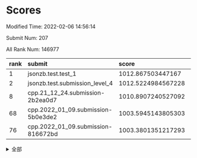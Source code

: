 # Scores

Modified Time: 2022-02-06 14:56:14

Submit Num: 207

All Rank Num: 146977

| rank |               submit               |       score        |       sigma        | pk_num |
| :--- | :--------------------------------- | :----------------- | :----------------- | :----- |
| 1    | jsonzb.test.test_1                 | 1012.867503447167  | 0.8060985852473289 | 2847   |
| 2    | jsonzb.test.submission_level_4     | 1012.5224984567228 | 0.7895340378439234 | 2845   |
| 8    | cpp.21_12_24.submission-2b2ea0d7   | 1010.8907240527092 | 0.754386451150923  | 2845   |
| 68   | cpp.2022_01_09.submission-5b0e3de2 | 1003.5945143805303 | 0.7158963153501983 | 2838   |
| 76   | cpp.2022_01_09.submission-816672bd | 1003.3801351217293 | 0.7006847342340274 | 2842   |


<details>
<summary>全部</summary>

| rank |                 submit                 |       score        |       sigma        | pk_num |
| :--- | :------------------------------------- | :----------------- | :----------------- | :----- |
| 1    | jsonzb.test.test_1                     | 1012.867503447167  | 0.8060985852473289 | 2847   |
| 2    | jsonzb.test.submission_level_4         | 1012.5224984567228 | 0.7895340378439234 | 2845   |
| 3    | gobigger.level_3.submission_level_3_8  | 1011.7148677466628 | 0.77627919554897   | 2836   |
| 4    | gobigger.level_3.submission_level_3_13 | 1011.3461849164438 | 0.7798742619314419 | 2839   |
| 5    | gobigger.level_3.submission_level_3_35 | 1011.2112711764165 | 0.7572283997466377 | 2840   |
| 6    | gobigger.level_3.submission_level_3_2  | 1011.049526547188  | 0.7464829718132072 | 2842   |
| 7    | gobigger.level_3.submission_level_3_6  | 1011.0459037010547 | 0.7646951631660517 | 2839   |
| 8    | cpp.21_12_24.submission-2b2ea0d7       | 1010.8907240527092 | 0.754386451150923  | 2845   |
| 9    | gobigger.level_3.submission_level_3_5  | 1010.682149987268  | 0.7847462120358022 | 2842   |
| 10   | gobigger.level_3.submission_level_3_25 | 1010.6348210324668 | 0.764083968019124  | 2844   |
| 11   | gobigger.level_3.submission_level_3_49 | 1010.5968885462823 | 0.7651990417302547 | 2837   |
| 12   | gobigger.level_3.submission_level_3_45 | 1010.5632758807687 | 0.7718296896257645 | 2834   |
| 13   | gobigger.level_3.submission_level_3_46 | 1010.521510834426  | 0.7795275782906508 | 2841   |
| 14   | gobigger.level_3.submission_level_3_19 | 1010.4606098397928 | 0.7656685255792329 | 2840   |
| 15   | gobigger.level_3.submission_level_3_40 | 1010.4547231969364 | 0.7764350455045015 | 2841   |
| 16   | gobigger.level_3.submission_level_3_30 | 1010.4155695519759 | 0.7754336572592561 | 2846   |
| 17   | gobigger.level_3.submission_level_3_38 | 1010.3918657735777 | 0.7590204515009586 | 2838   |
| 18   | gobigger.level_3.submission_level_3_43 | 1010.321351567354  | 0.7647476051895346 | 2841   |
| 19   | gobigger.level_3.submission_level_3_36 | 1010.3023261770121 | 0.788405368744743  | 2844   |
| 20   | gobigger.level_3.submission_level_3_37 | 1010.224832325233  | 0.7645010474486393 | 2846   |
| 21   | gobigger.level_3.submission_level_3_44 | 1010.2196790270743 | 0.7502120817832171 | 2841   |
| 22   | gobigger.level_3.submission_level_3_27 | 1010.0990361775857 | 0.7519149620223486 | 2842   |
| 23   | gobigger.level_3.submission_level_3_12 | 1010.0003663810824 | 0.7541029295834439 | 2835   |
| 24   | gobigger.level_3.submission_level_3_33 | 1009.9279571966553 | 0.7503362755830199 | 2839   |
| 25   | gobigger.level_3.submission_level_3_22 | 1009.9055377213522 | 0.7397621856839964 | 2838   |
| 26   | gobigger.level_3.submission_level_3_3  | 1009.8971431290682 | 0.7483440389013738 | 2837   |
| 27   | gobigger.level_3.submission_level_3_7  | 1009.8689839848166 | 0.7684392605274827 | 2846   |
| 28   | gobigger.level_3.submission_level_3_29 | 1009.8448859557918 | 0.7770883462422637 | 2837   |
| 29   | gobigger.level_3.submission_level_3_42 | 1009.8439595251093 | 0.77018902215258   | 2835   |
| 30   | gobigger.level_3.submission_level_3_48 | 1009.8268137782054 | 0.7761865719046402 | 2841   |
| 31   | gobigger.level_3.submission_level_3_17 | 1009.8225253395873 | 0.76327685634523   | 2837   |
| 32   | gobigger.level_3.submission_level_3_1  | 1009.700550763826  | 0.743183961026487  | 2833   |
| 33   | gobigger.level_3.submission_level_3_32 | 1009.6999337355364 | 0.7673642761299787 | 2837   |
| 34   | gobigger.level_3.submission_level_3_11 | 1009.680314030767  | 0.7559484397557059 | 2836   |
| 35   | gobigger.level_3.submission_level_3_28 | 1009.6100519519891 | 0.7654916658283991 | 2839   |
| 36   | gobigger.level_3.submission_level_3_31 | 1009.5788615400529 | 0.7590832253722045 | 2839   |
| 37   | gobigger.level_3.submission_level_3_23 | 1009.5669097497649 | 0.755569353431807  | 2840   |
| 38   | gobigger.level_3.submission_level_3_47 | 1009.550379187555  | 0.7637738900491786 | 2838   |
| 39   | gobigger.level_3.submission_level_3_21 | 1009.4521626555044 | 0.7592454614577613 | 2842   |
| 40   | gobigger.level_3.submission_level_3_4  | 1009.4302911041857 | 0.7254431918080988 | 2841   |
| 41   | gobigger.level_3.submission_level_3_9  | 1009.3533862974413 | 0.7408396643995668 | 2838   |
| 42   | gobigger.level_3.submission_level_3_41 | 1009.3172742241824 | 0.7441837937505063 | 2840   |
| 43   | gobigger.level_3.submission_level_3_15 | 1009.3127059165498 | 0.7460685477871678 | 2835   |
| 44   | gobigger.level_3.submission_level_3_0  | 1009.2574432908846 | 0.7592442418023662 | 2839   |
| 45   | gobigger.level_3.submission_level_3_39 | 1009.2252423235728 | 0.7425900814661843 | 2836   |
| 46   | gobigger.level_3.submission_level_3_16 | 1009.1925150989392 | 0.753053823237828  | 2838   |
| 47   | gobigger.level_3.submission_level_3_34 | 1009.1335193232205 | 0.7475717322936393 | 2841   |
| 48   | gobigger.level_3.submission_level_3_24 | 1008.9663046054292 | 0.7628300070351659 | 2841   |
| 49   | gobigger.level_3.submission_level_3_10 | 1008.948875205799  | 0.7400230826324978 | 2842   |
| 50   | gobigger.level_3.submission_level_3_14 | 1008.9417119686304 | 0.7623382490917352 | 2838   |
| 51   | gobigger.level_3.submission_level_3_18 | 1008.7452607957201 | 0.7436057441933878 | 2843   |
| 52   | gobigger.level_3.submission_level_3_26 | 1008.0987846726879 | 0.7300478026803237 | 2837   |
| 53   | gobigger.level_3.submission_level_3_20 | 1008.0597121940626 | 0.7545974226610355 | 2839   |
| 54   | gobigger.level_1.submission_level_1_11 | 1005.7251451185235 | 0.726678842599664  | 2838   |
| 55   | gobigger.level_1.submission_level_1_22 | 1004.6161093477438 | 0.7372051131276839 | 2838   |
| 56   | gobigger.level_1.submission_level_1_43 | 1004.4917764935888 | 0.7209199634462607 | 2840   |
| 57   | gobigger.level_1.submission_level_1_34 | 1004.2076248198126 | 0.719829927854479  | 2836   |
| 58   | gobigger.level_1.submission_level_1_3  | 1004.118552201562  | 0.7252086757884176 | 2838   |
| 59   | gobigger.level_1.submission_level_1_6  | 1004.0991534267854 | 0.7263268150996851 | 2840   |
| 60   | gobigger.level_1.submission_level_1_29 | 1003.9234856907858 | 0.718715181662747  | 2842   |
| 61   | gobigger.level_1.submission_level_1_5  | 1003.913039022827  | 0.7222910659012745 | 2842   |
| 62   | gobigger.level_1.submission_level_1_33 | 1003.9103246213391 | 0.7261603301320468 | 2840   |
| 63   | gobigger.level_1.submission_level_1_41 | 1003.8959664543542 | 0.7259840757844971 | 2839   |
| 64   | gobigger.level_1.submission_level_1_21 | 1003.7707771708241 | 0.717109862619275  | 2845   |
| 65   | gobigger.level_1.submission_level_1_9  | 1003.7186314373718 | 0.7040159474208919 | 2839   |
| 66   | gobigger.level_1.submission_level_1_15 | 1003.7141991584994 | 0.7171749364925524 | 2839   |
| 67   | gobigger.level_1.submission_level_1_14 | 1003.7043812254568 | 0.7150888541643746 | 2836   |
| 68   | cpp.2022_01_09.submission-5b0e3de2     | 1003.5945143805303 | 0.7158963153501983 | 2838   |
| 69   | gobigger.level_1.submission_level_1_38 | 1003.5762720453466 | 0.7160940026513039 | 2836   |
| 70   | gobigger.level_1.submission_level_1_31 | 1003.532614684627  | 0.7225090137872544 | 2840   |
| 71   | gobigger.level_1.submission_level_1_28 | 1003.4824228717192 | 0.7142766270155341 | 2846   |
| 72   | gobigger.level_1.submission_level_1_42 | 1003.4678251729629 | 0.7080408706883651 | 2837   |
| 73   | gobigger.level_1.submission_level_1_23 | 1003.4632804083246 | 0.7072671664342521 | 2838   |
| 74   | gobigger.level_1.submission_level_1_1  | 1003.4273018497413 | 0.7234531024730632 | 2845   |
| 75   | gobigger.level_1.submission_level_1_46 | 1003.4074549527849 | 0.7087817920318569 | 2837   |
| 76   | cpp.2022_01_09.submission-816672bd     | 1003.3801351217293 | 0.7006847342340274 | 2842   |
| 77   | gobigger.level_1.submission_level_1_12 | 1003.3703028332993 | 0.7135671238996193 | 2843   |
| 78   | gobigger.level_1.submission_level_1_17 | 1003.3696442728354 | 0.7180077278729865 | 2839   |
| 79   | gobigger.level_1.submission_level_1_7  | 1003.3685201091283 | 0.7167724460379434 | 2841   |
| 80   | gobigger.level_1.submission_level_1_47 | 1003.3609905434889 | 0.7129366993218481 | 2841   |
| 81   | gobigger.level_1.submission_level_1_0  | 1003.3276343222975 | 0.7077642138101038 | 2848   |
| 82   | gobigger.level_1.submission_level_1_40 | 1003.3194218129764 | 0.7211867513285758 | 2841   |
| 83   | gobigger.level_1.submission_level_1_39 | 1003.2592149556207 | 0.7247458931688464 | 2835   |
| 84   | gobigger.level_1.submission_level_1_10 | 1003.2516850584884 | 0.7107233234749655 | 2842   |
| 85   | gobigger.level_1.submission_level_1_27 | 1003.189804980563  | 0.7151739446599135 | 2841   |
| 86   | gobigger.level_1.submission_level_1_18 | 1003.1035890888833 | 0.7087803015180787 | 2839   |
| 87   | gobigger.level_1.submission_level_1_26 | 1003.0851498322526 | 0.7145450783408317 | 2838   |
| 88   | gobigger.level_1.submission_level_1_44 | 1002.9925142311414 | 0.7098274299554043 | 2844   |
| 89   | gobigger.level_1.submission_level_1_2  | 1002.9532407564026 | 0.7119618091490041 | 2843   |
| 90   | gobigger.level_1.submission_level_1_25 | 1002.9341778442946 | 0.7235425623851    | 2840   |
| 91   | gobigger.level_1.submission_level_1_37 | 1002.9152061515823 | 0.7140594037077993 | 2840   |
| 92   | gobigger.level_1.submission_level_1_19 | 1002.873799751152  | 0.7237032714282836 | 2837   |
| 93   | gobigger.level_1.submission_level_1_24 | 1002.7999490771554 | 0.7144189471573997 | 2842   |
| 94   | gobigger.level_1.submission_level_1_16 | 1002.7493952603207 | 0.714639744074957  | 2835   |
| 95   | gobigger.level_1.submission_level_1_35 | 1002.5418118083179 | 0.7123832938502049 | 2832   |
| 96   | gobigger.level_1.submission_level_1_49 | 1002.4600527684933 | 0.7040325954989486 | 2842   |
| 97   | gobigger.level_1.submission_level_1_8  | 1002.4474272664622 | 0.7079490676916604 | 2839   |
| 98   | gobigger.level_1.submission_level_1_32 | 1002.446851077535  | 0.7046074904501728 | 2843   |
| 99   | gobigger.level_1.submission_level_1_13 | 1002.3161848269839 | 0.7134299121101977 | 2841   |
| 100  | gobigger.level_1.submission_level_1_36 | 1002.2002480331921 | 0.7089659478288822 | 2839   |
| 101  | gobigger.level_1.submission_level_1_45 | 1002.1601686923071 | 0.7105665932406463 | 2838   |
| 102  | gobigger.level_1.submission_level_1_30 | 1002.1332763300494 | 0.7060964149640302 | 2842   |
| 103  | gobigger.level_1.submission_level_1_20 | 1002.069443211797  | 0.7032294296046845 | 2838   |
| 104  | gobigger.level_1.submission_level_1_4  | 1001.7862310444742 | 0.7098057472170876 | 2847   |
| 105  | gobigger.level_1.submission_level_1_48 | 1001.6104898806667 | 0.6940255165772263 | 2841   |
| 106  | gobigger.random.submission_random_7    | 997.5282875358907  | 0.7032336442795075 | 2840   |
| 107  | gobigger.random.submission_random_48   | 997.5108010483052  | 0.7040859701538393 | 2839   |
| 108  | gobigger.random.submission_random_25   | 997.1980575397478  | 0.6993675317527897 | 2844   |
| 109  | gobigger.random.submission_random_13   | 997.1151005779819  | 0.7019433698939356 | 2841   |
| 110  | gobigger.random.submission_random_32   | 997.0577721730418  | 0.715719273103128  | 2845   |
| 111  | gobigger.random.submission_random_40   | 997.031677258615   | 0.7007790548359298 | 2834   |
| 112  | gobigger.random.submission_random_24   | 996.9898181257515  | 0.7064703115187199 | 2841   |
| 113  | gobigger.random.submission_random_21   | 996.8377041889424  | 0.7049087045551224 | 2839   |
| 114  | gobigger.random.submission_random_42   | 996.6201445532364  | 0.6984443751466894 | 2842   |
| 115  | gobigger.random.submission_random_9    | 996.5834938287054  | 0.7310260396528312 | 2839   |
| 116  | gobigger.random.submission_random_28   | 996.5575669937756  | 0.7095064830645683 | 2842   |
| 117  | gobigger.random.submission_random_44   | 996.5550014124249  | 0.703245905871355  | 2843   |
| 118  | gobigger.random.submission_random_41   | 996.53627157521    | 0.7097022428893656 | 2845   |
| 119  | gobigger.random.submission_random_3    | 996.4868142180123  | 0.7130062683191349 | 2842   |
| 120  | gobigger.random.submission_random_38   | 996.3394797590612  | 0.703204783365321  | 2838   |
| 121  | gobigger.random.submission_random_47   | 996.2485367698084  | 0.7024679171710789 | 2845   |
| 122  | gobigger.random.submission_random_46   | 996.1630108700685  | 0.719200150543971  | 2843   |
| 123  | gobigger.random.submission_random_22   | 996.1145774044235  | 0.7122777310800942 | 2843   |
| 124  | gobigger.random.submission_random_45   | 996.1136967597598  | 0.7133168810020202 | 2835   |
| 125  | gobigger.random.submission_random_2    | 996.0414160796931  | 0.6986034795227265 | 2842   |
| 126  | gobigger.random.submission_random_5    | 996.0130300532238  | 0.7077866262759007 | 2843   |
| 127  | gobigger.random.submission_random_27   | 995.9857607486973  | 0.7234892128556666 | 2839   |
| 128  | gobigger.random.submission_random_26   | 995.9713574045575  | 0.7044387897931096 | 2843   |
| 129  | gobigger.random.submission_random_8    | 995.9710802307638  | 0.7085803015266502 | 2841   |
| 130  | gobigger.random.submission_random_23   | 995.889785050441   | 0.7309954691535152 | 2838   |
| 131  | gobigger.random.submission_random_37   | 995.8657020637278  | 0.7066452652277686 | 2836   |
| 132  | gobigger.random.submission_random_17   | 995.8581722200429  | 0.7132272884817276 | 2839   |
| 133  | gobigger.random.submission_random_31   | 995.8286189588033  | 0.7119515118176281 | 2844   |
| 134  | gobigger.random.submission_random_11   | 995.737232638589   | 0.7190549767103162 | 2844   |
| 135  | gobigger.random.submission_random_35   | 995.6981955822195  | 0.7148086258904742 | 2838   |
| 136  | gobigger.random.submission_random_6    | 995.6869400251352  | 0.6963330528316032 | 2842   |
| 137  | gobigger.random.submission_random_18   | 995.6445873238799  | 0.694718145488572  | 2843   |
| 138  | gobigger.random.submission_random_0    | 995.6051937933752  | 0.7031179349385093 | 2840   |
| 139  | gobigger.random.submission_random_12   | 995.6013384270703  | 0.7131623073810691 | 2841   |
| 140  | gobigger.random.submission_random_29   | 995.5551444167768  | 0.7114573165873457 | 2839   |
| 141  | gobigger.random.submission_random_16   | 995.4805346171038  | 0.7057630034917131 | 2837   |
| 142  | gobigger.random.submission_random_19   | 995.3945059201595  | 0.7126845012326242 | 2843   |
| 143  | gobigger.random.submission_random_30   | 995.3079631865321  | 0.7196409677597077 | 2833   |
| 144  | gobigger.random.submission_random_20   | 995.297351124068   | 0.6974721695513268 | 2833   |
| 145  | gobigger.level_2.submission_level_2_19 | 995.2827091600733  | 0.7191019237100474 | 2846   |
| 146  | gobigger.random.submission_random_10   | 995.2368425277845  | 0.7264769564740908 | 2836   |
| 147  | gobigger.random.submission_random_43   | 995.2282274121652  | 0.7164147068646131 | 2843   |
| 148  | gobigger.random.submission_random_4    | 995.1740990352254  | 0.7075312264613847 | 2845   |
| 149  | gobigger.random.submission_random_33   | 995.0425912549389  | 0.7238584701296612 | 2837   |
| 150  | gobigger.random.submission_random_49   | 995.0128886067657  | 0.7150729788982922 | 2842   |
| 151  | gobigger.random.submission_random_39   | 994.9101651118203  | 0.7071089532102278 | 2843   |
| 152  | gobigger.random.submission_random_36   | 994.90903787214    | 0.7292027878909987 | 2842   |
| 153  | gobigger.random.submission_random_15   | 994.7838609380454  | 0.7252067500838447 | 2839   |
| 154  | gobigger.level_2.submission_level_2_16 | 994.5799145457397  | 0.7192849467571881 | 2836   |
| 155  | gobigger.random.submission_random_1    | 994.5587352720704  | 0.731840086754551  | 2845   |
| 156  | gobigger.random.submission_random_14   | 994.4396396130882  | 0.7221319834289328 | 2838   |
| 157  | gobigger.random.submission_random_34   | 994.3443473864404  | 0.7245926546426277 | 2837   |
| 158  | gobigger.level_2.submission_level_2_24 | 993.7591900505024  | 0.7318619534769816 | 2842   |
| 159  | gobigger.level_2.submission_level_2_23 | 993.6770702017817  | 0.713709751999347  | 2841   |
| 160  | gobigger.level_2.submission_level_2_47 | 993.4662423525951  | 0.7272422168267931 | 2839   |
| 161  | gobigger.level_2.submission_level_2_30 | 993.3964304420778  | 0.7460043337820176 | 2840   |
| 162  | gobigger.level_2.submission_level_2_12 | 993.3820022744178  | 0.7375750518439089 | 2845   |
| 163  | gobigger.level_2.submission_level_2_7  | 993.294254202864   | 0.7246132987867703 | 2840   |
| 164  | gobigger.level_2.submission_level_2_15 | 993.0015434946836  | 0.7613339446681153 | 2836   |
| 165  | gobigger.level_2.submission_level_2_38 | 992.849136205048   | 0.7448647199202829 | 2842   |
| 166  | gobigger.level_2.submission_level_2_37 | 992.8020348339696  | 0.7489858639869776 | 2843   |
| 167  | gobigger.level_2.submission_level_2_29 | 992.711145145338   | 0.7339072005836317 | 2841   |
| 168  | gobigger.level_2.submission_level_2_42 | 992.6895130848378  | 0.7392905783237315 | 2839   |
| 169  | gobigger.level_2.submission_level_2_28 | 992.6760249560524  | 0.7363181100160379 | 2842   |
| 170  | gobigger.level_2.submission_level_2_9  | 992.6652329323848  | 0.7334764848149913 | 2835   |
| 171  | gobigger.level_2.submission_level_2_13 | 992.5818024072546  | 0.7466418924514614 | 2842   |
| 172  | gobigger.level_2.submission_level_2_1  | 992.5047657958804  | 0.7455587204415701 | 2840   |
| 173  | gobigger.level_2.submission_level_2_26 | 992.4879855445283  | 0.7199337734846132 | 2840   |
| 174  | gobigger.level_2.submission_level_2_4  | 992.4105151246015  | 0.7501062566464375 | 2835   |
| 175  | gobigger.level_2.submission_level_2_18 | 992.4002339643293  | 0.7283204972908953 | 2839   |
| 176  | gobigger.level_2.submission_level_2_45 | 992.3935817325316  | 0.7329605921195166 | 2835   |
| 177  | gobigger.level_2.submission_level_2_36 | 992.3533386048878  | 0.7516773321937478 | 2837   |
| 178  | gobigger.level_2.submission_level_2_11 | 992.3500954445636  | 0.7556095026130905 | 2844   |
| 179  | gobigger.level_2.submission_level_2_20 | 992.3285314783028  | 0.74849882806414   | 2840   |
| 180  | gobigger.level_2.submission_level_2_14 | 992.2641602832596  | 0.7432395380280865 | 2839   |
| 181  | gobigger.level_2.submission_level_2_48 | 992.2613321571972  | 0.746510411318312  | 2839   |
| 182  | gobigger.level_2.submission_level_2_25 | 992.188823825692   | 0.7566461114308167 | 2833   |
| 183  | gobigger.level_2.submission_level_2_34 | 992.0887451087376  | 0.7487218128157069 | 2839   |
| 184  | gobigger.level_2.submission_level_2_22 | 991.9887153919108  | 0.7415268164793988 | 2839   |
| 185  | gobigger.level_2.submission_level_2_46 | 991.9853105956022  | 0.7492917006653964 | 2842   |
| 186  | gobigger.level_2.submission_level_2_17 | 991.8325296870869  | 0.7427170125347939 | 2844   |
| 187  | gobigger.level_2.submission_level_2_27 | 991.7318944824297  | 0.7377844729092797 | 2840   |
| 188  | gobigger.level_2.submission_level_2_41 | 991.7259949538965  | 0.7524662601586821 | 2840   |
| 189  | gobigger.level_2.submission_level_2_49 | 991.7094590343612  | 0.7470224307363809 | 2841   |
| 190  | gobigger.level_2.submission_level_2_31 | 991.7020776922902  | 0.7609165350483061 | 2841   |
| 191  | gobigger.level_2.submission_level_2_2  | 991.678263458175   | 0.7444262311829537 | 2841   |
| 192  | gobigger.level_2.submission_level_2_10 | 991.5923011727725  | 0.759731462615613  | 2843   |
| 193  | gobigger.level_2.submission_level_2_0  | 991.5625341626862  | 0.74853100262889   | 2832   |
| 194  | gobigger.level_2.submission_level_2_39 | 991.4889741435916  | 0.7722732357662713 | 2847   |
| 195  | gobigger.level_2.submission_level_2_8  | 991.4690182501176  | 0.76710469227546   | 2836   |
| 196  | gobigger.level_2.submission_level_2_33 | 991.4497576448729  | 0.7388490160977168 | 2843   |
| 197  | gobigger.level_2.submission_level_2_6  | 991.3382420797485  | 0.7479296786501228 | 2844   |
| 198  | gobigger.level_2.submission_level_2_21 | 991.3314005676616  | 0.7592147799490663 | 2845   |
| 199  | gobigger.level_2.submission_level_2_44 | 991.172395648362   | 0.7482644996815868 | 2841   |
| 200  | gobigger.level_2.submission_level_2_35 | 991.1702990631941  | 0.7479345597932877 | 2843   |
| 201  | gobigger.level_2.submission_level_2_43 | 990.8903331688699  | 0.7610007804761401 | 2845   |
| 202  | gobigger.level_2.submission_level_2_32 | 990.8524835912292  | 0.7415365853529932 | 2840   |
| 203  | gobigger.level_2.submission_level_2_5  | 990.5994378617362  | 0.7734197894034803 | 2839   |
| 204  | gobigger.level_2.submission_level_2_40 | 990.4879213341424  | 0.7581769169351549 | 2841   |
| 205  | gobigger.level_2.submission_level_2_3  | 990.1423216864221  | 0.7810518752602665 | 2836   |
| 206  | gobigger.none.submission_none_0        | 975.369915779164   | 1.4237632797171025 | 2843   |
| 207  | gobigger.none.submission_none_1        | 974.7322602518237  | 1.6104355123005294 | 2842   |

</details>